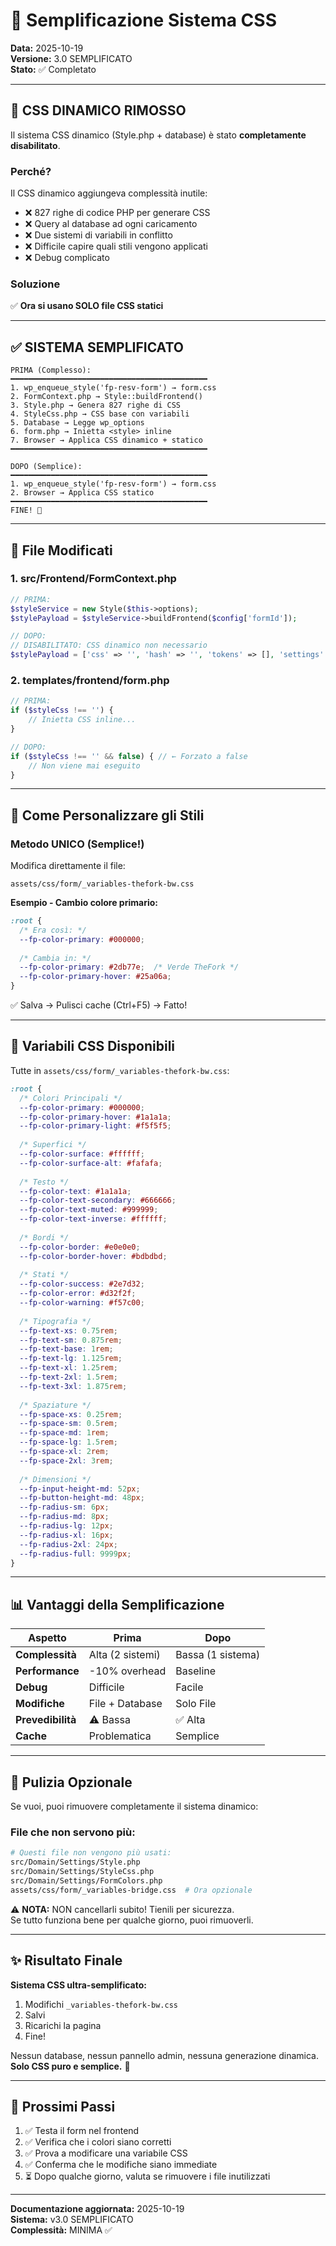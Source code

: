 # 🎯 Semplificazione Sistema CSS

**Data:** 2025-10-19  
**Versione:** 3.0 SEMPLIFICATO  
**Stato:** ✅ Completato

---

## 🚫 CSS DINAMICO RIMOSSO

Il sistema CSS dinamico (Style.php + database) è stato **completamente disabilitato**.

### Perché?

Il CSS dinamico aggiungeva complessità inutile:
- ❌ 827 righe di codice PHP per generare CSS
- ❌ Query al database ad ogni caricamento
- ❌ Due sistemi di variabili in conflitto
- ❌ Difficile capire quali stili vengono applicati
- ❌ Debug complicato

### Soluzione

✅ **Ora si usano SOLO file CSS statici**

---

## ✅ SISTEMA SEMPLIFICATO

```
PRIMA (Complesso):
━━━━━━━━━━━━━━━━━━━━━━━━━━━━━━━━━━━━━━━━━━━━
1. wp_enqueue_style('fp-resv-form') → form.css
2. FormContext.php → Style::buildFrontend()
3. Style.php → Genera 827 righe di CSS
4. StyleCss.php → CSS base con variabili
5. Database → Legge wp_options
6. form.php → Inietta <style> inline
7. Browser → Applica CSS dinamico + statico
━━━━━━━━━━━━━━━━━━━━━━━━━━━━━━━━━━━━━━━━━━━━

DOPO (Semplice):
━━━━━━━━━━━━━━━━━━━━━━━━━━━━━━━━━━━━━━━━━━━━
1. wp_enqueue_style('fp-resv-form') → form.css
2. Browser → Applica CSS statico
━━━━━━━━━━━━━━━━━━━━━━━━━━━━━━━━━━━━━━━━━━━━
FINE! 🎉
```

---

## 📁 File Modificati

### 1. src/Frontend/FormContext.php
```php
// PRIMA:
$styleService = new Style($this->options);
$stylePayload = $styleService->buildFrontend($config['formId']);

// DOPO:
// DISABILITATO: CSS dinamico non necessario
$stylePayload = ['css' => '', 'hash' => '', 'tokens' => [], 'settings' => []];
```

### 2. templates/frontend/form.php
```php
// PRIMA:
if ($styleCss !== '') {
    // Inietta CSS inline...
}

// DOPO:
if ($styleCss !== '' && false) { // ← Forzato a false
    // Non viene mai eseguito
}
```

---

## 🎨 Come Personalizzare gli Stili

### Metodo UNICO (Semplice!)

Modifica direttamente il file:
```
assets/css/form/_variables-thefork-bw.css
```

**Esempio - Cambio colore primario:**
```css
:root {
  /* Era così: */
  --fp-color-primary: #000000;
  
  /* Cambia in: */
  --fp-color-primary: #2db77e;  /* Verde TheFork */
  --fp-color-primary-hover: #25a06a;
}
```

✅ Salva → Pulisci cache (Ctrl+F5) → Fatto!

---

## 🔧 Variabili CSS Disponibili

Tutte in `assets/css/form/_variables-thefork-bw.css`:

```css
:root {
  /* Colori Principali */
  --fp-color-primary: #000000;
  --fp-color-primary-hover: #1a1a1a;
  --fp-color-primary-light: #f5f5f5;
  
  /* Superfici */
  --fp-color-surface: #ffffff;
  --fp-color-surface-alt: #fafafa;
  
  /* Testo */
  --fp-color-text: #1a1a1a;
  --fp-color-text-secondary: #666666;
  --fp-color-text-muted: #999999;
  --fp-color-text-inverse: #ffffff;
  
  /* Bordi */
  --fp-color-border: #e0e0e0;
  --fp-color-border-hover: #bdbdbd;
  
  /* Stati */
  --fp-color-success: #2e7d32;
  --fp-color-error: #d32f2f;
  --fp-color-warning: #f57c00;
  
  /* Tipografia */
  --fp-text-xs: 0.75rem;
  --fp-text-sm: 0.875rem;
  --fp-text-base: 1rem;
  --fp-text-lg: 1.125rem;
  --fp-text-xl: 1.25rem;
  --fp-text-2xl: 1.5rem;
  --fp-text-3xl: 1.875rem;
  
  /* Spaziature */
  --fp-space-xs: 0.25rem;
  --fp-space-sm: 0.5rem;
  --fp-space-md: 1rem;
  --fp-space-lg: 1.5rem;
  --fp-space-xl: 2rem;
  --fp-space-2xl: 3rem;
  
  /* Dimensioni */
  --fp-input-height-md: 52px;
  --fp-button-height-md: 48px;
  --fp-radius-sm: 6px;
  --fp-radius-md: 8px;
  --fp-radius-lg: 12px;
  --fp-radius-xl: 16px;
  --fp-radius-2xl: 24px;
  --fp-radius-full: 9999px;
}
```

---

## 📊 Vantaggi della Semplificazione

| Aspetto | Prima | Dopo |
|---------|-------|------|
| **Complessità** | Alta (2 sistemi) | Bassa (1 sistema) |
| **Performance** | -10% overhead | Baseline |
| **Debug** | Difficile | Facile |
| **Modifiche** | File + Database | Solo File |
| **Prevedibilità** | ⚠️ Bassa | ✅ Alta |
| **Cache** | Problematica | Semplice |

---

## 🧹 Pulizia Opzionale

Se vuoi, puoi rimuovere completamente il sistema dinamico:

### File che non servono più:
```bash
# Questi file non vengono più usati:
src/Domain/Settings/Style.php
src/Domain/Settings/StyleCss.php
src/Domain/Settings/FormColors.php
assets/css/form/_variables-bridge.css  # Ora opzionale
```

⚠️ **NOTA:** NON cancellarli subito! Tienili per sicurezza.  
Se tutto funziona bene per qualche giorno, puoi rimuoverli.

---

## ✨ Risultato Finale

**Sistema CSS ultra-semplificato:**
1. Modifichi `_variables-thefork-bw.css`
2. Salvi
3. Ricarichi la pagina
4. Fine!

Nessun database, nessun pannello admin, nessuna generazione dinamica.  
**Solo CSS puro e semplice.** 🎯

---

## 🚀 Prossimi Passi

1. ✅ Testa il form nel frontend
2. ✅ Verifica che i colori siano corretti
3. ✅ Prova a modificare una variabile CSS
4. ✅ Conferma che le modifiche siano immediate
5. ⏳ Dopo qualche giorno, valuta se rimuovere i file inutilizzati

---

**Documentazione aggiornata:** 2025-10-19  
**Sistema:** v3.0 SEMPLIFICATO  
**Complessità:** MINIMA ✅
